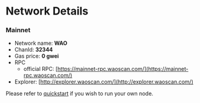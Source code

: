 # Network Details

### Mainnet

* Network name: **WAO**
* ChanId: **32344**
* Gas price: **0 gwei**
* RPC
  * official RPC: [https://mainnet-rpc.waoscan.com/](https://mainnet-rpc.waoscan.com/)​
* Explorer: [http://explorer.waoscan.com/](http://explorer.waoscan.com/)​

Please refer to [quickstart](https://github.com/fkt20/WAONetwork/#using-quickstart) if you wish to run your own node.
